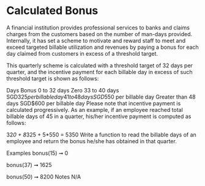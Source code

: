 # Calculated Bonus

A financial institution provides professional services to banks and claims charges from the customers based on the number of man-days provided. Internally, it has set a scheme to motivate and reward staff to meet and exceed targeted billable utilization and revenues by paying a bonus for each day claimed from customers in excess of a threshold target.

This quarterly scheme is calculated with a threshold target of 32 days per quarter, and the incentive payment for each billable day in excess of such threshold target is shown as follows:

Days Bonus
0 to 32 days Zero
33 to 40 days SGD$325 per billable day
41 to 48 days SGD$550 per billable day
Greater than 48 days SGD$600 per billable day
Please note that incentive payment is calculated progressively. As an example, if an employee reached total billable days of 45 in a quarter, his/her incentive payment is computed as follows:

32*0 + 8*325 + 5\*550 = 5350
Write a function to read the billable days of an employee and return the bonus he/she has obtained in that quarter.

Examples
bonus(15) ➞ 0

bonus(37) ➞ 1625

bonus(50) ➞ 8200
Notes
N/A

